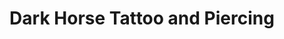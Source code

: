 ---
title: "Dark Horse Tattoo and Piercing"
url: /danville/dark-horse-tattoo-and-piercing/
shop: tattoo
---
